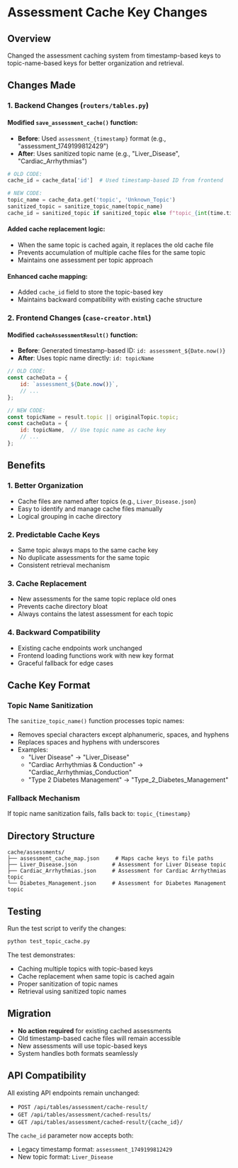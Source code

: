 # Assessment Cache Key Changes

## Overview
Changed the assessment caching system from timestamp-based keys to topic-name-based keys for better organization and retrieval.

## Changes Made

### 1. Backend Changes (`routers/tables.py`)

#### Modified `save_assessment_cache()` function:
- **Before**: Used `assessment_{timestamp}` format (e.g., "assessment_1749199812429")
- **After**: Uses sanitized topic name (e.g., "Liver_Disease", "Cardiac_Arrhythmias")

```python
# OLD CODE:
cache_id = cache_data['id']  # Used timestamp-based ID from frontend

# NEW CODE:
topic_name = cache_data.get('topic', 'Unknown_Topic')
sanitized_topic = sanitize_topic_name(topic_name)
cache_id = sanitized_topic if sanitized_topic else f"topic_{int(time.time())}"
```

#### Added cache replacement logic:
- When the same topic is cached again, it replaces the old cache file
- Prevents accumulation of multiple cache files for the same topic
- Maintains one assessment per topic approach

#### Enhanced cache mapping:
- Added `cache_id` field to store the topic-based key
- Maintains backward compatibility with existing cache structure

### 2. Frontend Changes (`case-creator.html`)

#### Modified `cacheAssessmentResult()` function:
- **Before**: Generated timestamp-based ID: `id: assessment_${Date.now()}`
- **After**: Uses topic name directly: `id: topicName`

```javascript
// OLD CODE:
const cacheData = {
    id: `assessment_${Date.now()}`,
    // ...
};

// NEW CODE:
const topicName = result.topic || originalTopic.topic;
const cacheData = {
    id: topicName,  // Use topic name as cache key
    // ...
};
```

## Benefits

### 1. **Better Organization**
- Cache files are named after topics (e.g., `Liver_Disease.json`)
- Easy to identify and manage cache files manually
- Logical grouping in cache directory

### 2. **Predictable Cache Keys**
- Same topic always maps to the same cache key
- No duplicate assessments for the same topic
- Consistent retrieval mechanism

### 3. **Cache Replacement**
- New assessments for the same topic replace old ones
- Prevents cache directory bloat
- Always contains the latest assessment for each topic

### 4. **Backward Compatibility**
- Existing cache endpoints work unchanged
- Frontend loading functions work with new key format
- Graceful fallback for edge cases

## Cache Key Format

### Topic Name Sanitization
The `sanitize_topic_name()` function processes topic names:
- Removes special characters except alphanumeric, spaces, and hyphens
- Replaces spaces and hyphens with underscores
- Examples:
  - "Liver Disease" → "Liver_Disease"
  - "Cardiac Arrhythmias & Conduction" → "Cardiac_Arrhythmias_Conduction"
  - "Type 2 Diabetes Management" → "Type_2_Diabetes_Management"

### Fallback Mechanism
If topic name sanitization fails, falls back to: `topic_{timestamp}`

## Directory Structure

```
cache/assessments/
├── assessment_cache_map.json     # Maps cache keys to file paths
├── Liver_Disease.json           # Assessment for Liver Disease topic
├── Cardiac_Arrhythmias.json     # Assessment for Cardiac Arrhythmias topic
└── Diabetes_Management.json     # Assessment for Diabetes Management topic
```

## Testing

Run the test script to verify the changes:
```bash
python test_topic_cache.py
```

The test demonstrates:
- Caching multiple topics with topic-based keys
- Cache replacement when same topic is cached again
- Proper sanitization of topic names
- Retrieval using sanitized topic names

## Migration

- **No action required** for existing cached assessments
- Old timestamp-based cache files will remain accessible
- New assessments will use topic-based keys
- System handles both formats seamlessly

## API Compatibility

All existing API endpoints remain unchanged:
- `POST /api/tables/assessment/cache-result/`
- `GET /api/tables/assessment/cached-results/`
- `GET /api/tables/assessment/cached-result/{cache_id}/`

The `cache_id` parameter now accepts both:
- Legacy timestamp format: `assessment_1749199812429`
- New topic format: `Liver_Disease` 
